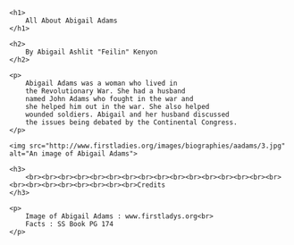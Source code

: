
<head>

   <link rel="stylesheet"  href="Style.css">

</head>

<body>

    <h1>
        All About Abigail Adams
    </h1>

    <h2>
        By Abigail Ashlit "Feilin" Kenyon
    </h2>

    <p>
        Abigail Adams was a woman who lived in
        the Revolutionary War. She had a husband
        named John Adams who fought in the war and 
        she helped him out in the war. She also helped
        wounded soldiers. Abigail and her husband discussed
        the issues being debated by the Continental Congress.
    </p>

    <img src="http://www.firstladies.org/images/biographies/aadams/3.jpg" alt="An image of Abigail Adams">

    <h3>
        <br><br><br><br><br><br><br><br><br><br><br><br><br><br><br><br><br><br><br><br><br><br><br><br>Credits
    </h3>

    <p>
        Image of Abigail Adams : www.firstladys.org<br>
        Facts : SS Book PG 174
    </p>

</body>